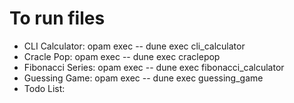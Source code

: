 # To run files

- CLI Calculator: opam exec -- dune exec cli_calculator
- Cracle Pop: opam exec -- dune exec craclepop
- Fibonacci Series: opam exec -- dune exec fibonacci_calculator
- Guessing Game: opam exec -- dune exec guessing_game
- Todo List: 